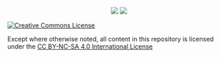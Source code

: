 
<p align="center">
<img src="https://img.shields.io/badge/%E8%AF%AD%E6%B3%95%E6%A0%BC%E5%BC%8F-Markdown-f46eb1.svg?style=plastic/">
<img src="https://img.shields.io/badge/%E6%89%98%E7%AE%A1-GitHub%20Pages-61fd60.svg?style=plastic/">
</p>

<a rel="license" href="http://creativecommons.org/licenses/by-nc-sa/4.0/"><img alt="Creative Commons License" style="border-width:0" src="https://i.creativecommons.org/l/by-nc-sa/4.0/88x31.png" /></a>

Except where otherwise noted, all content in this repository is licensed under the <a rel="license" href="http://creativecommons.org/licenses/by-nc-sa/4.0/">CC BY-NC-SA 4.0 International License</a>
